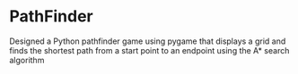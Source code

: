 # PathFinder
Designed a Python pathfinder game using pygame that displays a grid and finds the shortest path from a start point to an endpoint using the A* search algorithm
